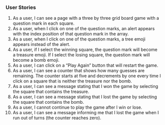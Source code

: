 ### User Stories
1. As a user, I can see a page with a three by three grid board game with a question mark in each square.
2. As a user, when I click on one of the question marks, an alert appears with the index position of that question mark in the array.
3. As a user, when I click on one of the question marks, a tree emoji appears instead of the alert.
4. As a user, if I select the winning square, the question mark will become a treasure emoji. If I select the losing square, the question mark will become a bomb emoji.
5. As a user, I can click on a “Play Again” button that will restart the game.
6. As a user, I can see a counter that shows how many guesses are remaining. The counter starts at five and decrements by one every time I click on a square that is neither the treasure nor the bomb.
7. As a user, I can see a message stating that I won the game by selecting the square that contains the treasure.
8. As a user, I can see a message stating that I lost the game by selecting the square that contains the bomb.
9. As a user, I cannot continue to play the game after I win or lose.
10. As a user, I can see a message informing me that I lost the game when I run out of turns (the counter reaches zero).